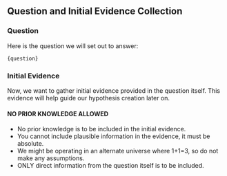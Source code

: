 ## Question and Initial Evidence Collection

### Question

Here is the question we will set out to answer:

```text
{question}
```

### Initial Evidence

Now, we want to gather initial evidence provided in the question itself. This evidence will help guide our hypothesis creation later on.

#### NO PRIOR KNOWLEDGE ALLOWED

- No prior knowledge is to be included in the initial evidence.
- You cannot include plausible information in the evidence, it must be absolute.
- We might be operating in an alternate universe where 1+1=3, so do not make any assumptions.
- ONLY direct information from the question itself is to be included.
